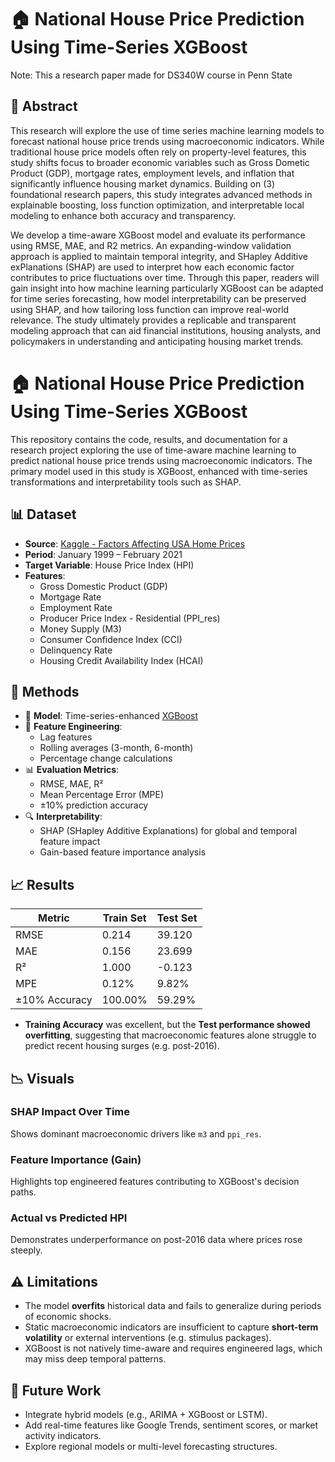 # 🏠 National House Price Prediction Using Time-Series XGBoost

Note: This a research paper made for DS340W course in Penn State

## 📌 Abstract

This research will explore the use of time series machine learning models to forecast national house price trends using macroeconomic indicators. While traditional house price models often rely on property-level features, this study shifts focus to broader economic variables such as Gross Dometic Product (GDP), mortgage rates, employment levels, and inflation that significantly influence housing market dynamics. Building on (3) foundational research papers, this study integrates advanced methods in explainable boosting, loss function optimization, and interpretable local modeling to enhance both accuracy and transparency.  

We develop a time-aware XGBoost model and evaluate its performance using RMSE, MAE, and R2 metrics. An expanding-window validation approach is applied to maintain temporal integrity, and SHapley Additive exPlanations (SHAP) are used to interpret how each economic factor contributes to price fluctuations over time. Through this paper, readers will gain insight into how machine learning particularly XGBoost can be adapted for time series forecasting, how model interpretability can be preserved using SHAP, and how tailoring loss function can improve real-world relevance. The study ultimately provides a replicable and transparent modeling approach that can aid financial institutions, housing analysts, and policymakers in understanding and anticipating housing market trends. 

# 🏠 National House Price Prediction Using Time-Series XGBoost

This repository contains the code, results, and documentation for a research project exploring the use of time-aware machine learning to predict national house price trends using macroeconomic indicators. The primary model used in this study is XGBoost, enhanced with time-series transformations and interpretability tools such as SHAP.

## 📊 Dataset

- **Source**: [Kaggle - Factors Affecting USA Home Prices](https://www.kaggle.com/code/faryarmemon/factors-affecting-usa-home-prices)
- **Period**: January 1999 – February 2021
- **Target Variable**: House Price Index (HPI)
- **Features**:
  - Gross Domestic Product (GDP)
  - Mortgage Rate
  - Employment Rate
  - Producer Price Index - Residential (PPI_res)
  - Money Supply (M3)
  - Consumer Confidence Index (CCI)
  - Delinquency Rate
  - Housing Credit Availability Index (HCAI)

## 🔧 Methods

- 🧠 **Model**: Time-series-enhanced [XGBoost](https://xgboost.readthedocs.io/)
- 📐 **Feature Engineering**:
  - Lag features
  - Rolling averages (3-month, 6-month)
  - Percentage change calculations
- 📊 **Evaluation Metrics**:
  - RMSE, MAE, R²
  - Mean Percentage Error (MPE)
  - ±10% prediction accuracy
- 🔍 **Interpretability**:
  - SHAP (SHapley Additive Explanations) for global and temporal feature impact
  - Gain-based feature importance analysis

## 📈 Results

| Metric | Train Set | Test Set |
|--------|-----------|----------|
| RMSE   | 0.214     | 39.120   |
| MAE    | 0.156     | 23.699   |
| R²     | 1.000     | -0.123   |
| MPE    | 0.12%     | 9.82%    |
| ±10% Accuracy | 100.00% | 59.29% |

- **Training Accuracy** was excellent, but the **Test performance showed overfitting**, suggesting that macroeconomic features alone struggle to predict recent housing surges (e.g. post-2016).

## 📉 Visuals

### SHAP Impact Over Time
Shows dominant macroeconomic drivers like `m3` and `ppi_res`.

### Feature Importance (Gain)
Highlights top engineered features contributing to XGBoost's decision paths.

### Actual vs Predicted HPI
Demonstrates underperformance on post-2016 data where prices rose steeply.

## ⚠️ Limitations

- The model **overfits** historical data and fails to generalize during periods of economic shocks.
- Static macroeconomic indicators are insufficient to capture **short-term volatility** or external interventions (e.g. stimulus packages).
- XGBoost is not natively time-aware and requires engineered lags, which may miss deep temporal patterns.

## 📌 Future Work

- Integrate hybrid models (e.g., ARIMA + XGBoost or LSTM).
- Add real-time features like Google Trends, sentiment scores, or market activity indicators.
- Explore regional models or multi-level forecasting structures.



